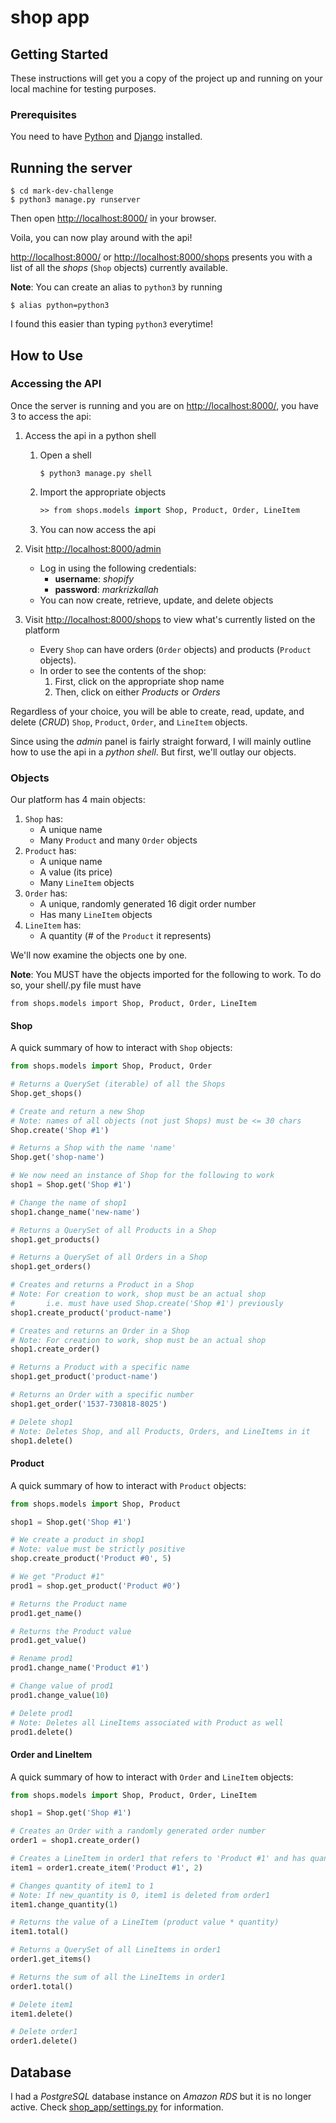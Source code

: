 # shop app

## Getting Started

These instructions will get you a copy of the project up and running on your local machine for testing purposes.

### Prerequisites

You need to have [Python](https://www.python.org/downloads/) and [Django](https://docs.djangoproject.com/en/2.1/topics/install/) installed.

## Running the server
```
$ cd mark-dev-challenge
$ python3 manage.py runserver
```

Then open [http://localhost:8000/](http://localhost:8000/) in your browser.

Voila, you can now play around with the api!

[http://localhost:8000/](http://localhost:8000/) or [http://localhost:8000/shops](http://localhost:8000/shops) presents you with a list of all the *shops* (`Shop` objects) currently available.

**Note**: You can create an alias to `python3` by running
```
$ alias python=python3
```

I found this easier than typing `python3` everytime!

## How to Use

### Accessing the API
Once the server is running and you are on [http://localhost:8000/](http://localhost:8000/), you have 3 to access the api:

1. Access the api in a python shell
    1. Open a shell
        ```
        $ python3 manage.py shell
        ```
    2. Import the appropriate objects
        ```p
        >> from shops.models import Shop, Product, Order, LineItem
        ```
    3. You can now access the api
2. Visit [http://localhost:8000/admin](http://localhost:8000/admin)
    - Log in using the following credentials:
        - **username**: *shopify*
        - **password**: *markrizkallah*
    - You can now create, retrieve, update, and delete objects

3. Visit [http://localhost:8000/shops](http://localhost:8000/shops) to view what's currently listed on the platform
    -  Every `Shop` can have orders (`Order` objects) and products (`Product` objects).
    -  In order to see the contents of the shop:
        1. First, click on the appropriate shop name
        2. Then, click on either *Products* or *Orders*

Regardless of your choice, you will be able to create, read, update, and delete (*CRUD*) `Shop`, `Product`, `Order`, and `LineItem` objects.

Since using the *admin* panel is fairly straight forward, I will mainly outline how to use the api in a *python shell*. But first, we'll outlay our objects.

### Objects
Our platform has 4 main objects:
1. `Shop` has:
    - A unique name 
    - Many `Product` and many `Order` objects
2. `Product` has:
    - A unique name
    - A value (its price)
    - Many `LineItem` objects
3. `Order` has:
    - A unique, randomly generated 16 digit order number 
    - Has many `LineItem` objects
4. `LineItem` has:
    - A quantity (# of the `Product` it represents)

We'll now examine the objects one by one.

**Note**: You MUST have the objects imported for the following to work. To do so, your shell/.py file must have

`from shops.models import Shop, Product, Order, LineItem`


#### Shop
A quick summary of how to interact with `Shop` objects:
```python
from shops.models import Shop, Product, Order

# Returns a QuerySet (iterable) of all the Shops
Shop.get_shops()

# Create and return a new Shop
# Note: names of all objects (not just Shops) must be <= 30 chars
Shop.create('Shop #1')

# Returns a Shop with the name 'name'
Shop.get('shop-name')

# We now need an instance of Shop for the following to work
shop1 = Shop.get('Shop #1')

# Change the name of shop1
shop1.change_name('new-name')

# Returns a QuerySet of all Products in a Shop
shop1.get_products()

# Returns a QuerySet of all Orders in a Shop
shop1.get_orders()

# Creates and returns a Product in a Shop
# Note: For creation to work, shop must be an actual shop
#       i.e. must have used Shop.create('Shop #1') previously
shop1.create_product('product-name')

# Creates and returns an Order in a Shop
# Note: For creation to work, shop must be an actual shop
shop1.create_order()

# Returns a Product with a specific name
shop1.get_product('product-name')

# Returns an Order with a specific number
shop1.get_order('1537-730818-8025')

# Delete shop1
# Note: Deletes Shop, and all Products, Orders, and LineItems in it
shop1.delete()
```

#### Product
A quick summary of how to interact with `Product` objects:
```python
from shops.models import Shop, Product

shop1 = Shop.get('Shop #1')

# We create a product in shop1
# Note: value must be strictly positive
shop.create_product('Product #0', 5)

# We get "Product #1"
prod1 = shop.get_product('Product #0')

# Returns the Product name
prod1.get_name()

# Returns the Product value
prod1.get_value()

# Rename prod1
prod1.change_name('Product #1')

# Change value of prod1
prod1.change_value(10)

# Delete prod1
# Note: Deletes all LineItems associated with Product as well
prod1.delete()
```

#### Order and LineItem
A quick summary of how to interact with `Order` and `LineItem` objects:
```python
from shops.models import Shop, Product, Order, LineItem

shop1 = Shop.get('Shop #1')

# Creates an Order with a randomly generated order number
order1 = shop1.create_order()

# Creates a LineItem in order1 that refers to 'Product #1' and has quantity 2
item1 = order1.create_item('Product #1', 2)

# Changes quantity of item1 to 1
# Note: If new_quantity is 0, item1 is deleted from order1
item1.change_quantity(1)

# Returns the value of a LineItem (product value * quantity)
item1.total()

# Returns a QuerySet of all LineItems in order1
order1.get_items()

# Returns the sum of all the LineItems in order1
order1.total()

# Delete item1
item1.delete()

# Delete order1
order1.delete()
```

## Database
I had a *PostgreSQL* database instance on *Amazon RDS* but it is no longer active.
Check [shop_app/settings.py](shop_app/settings.py) for information.

